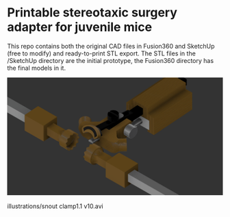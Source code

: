 # Printable stereotaxic surgery adapter for juvenile mice

This repo contains both the original CAD files in Fusion360 and SketchUp (free to modify) and ready-to-print STL export.
The STL files in the /SketchUp directory are the initial prototype, the Fusion360 directory has the final models in it.

![Alt text](illustrations/example.png?raw=true "Snapshot of modified stereotaxic setup")

illustrations/snout clamp1.1 v10.avi
